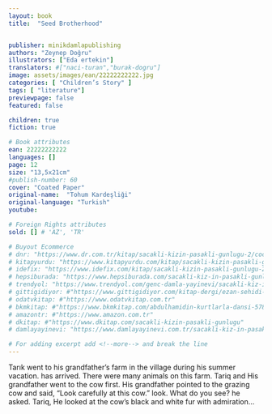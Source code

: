 ```yaml
---
layout: book
title:  "Seed Brotherhood"


publisher: minikdamlapublishing
authors: "Zeynep Doğru"
illustrators: ["Eda ertekin"]
translators: #["naci-turan","burak-dogru"]
image: assets/images/ean/22222222222.jpg
categories: [ "Children’s Story" ]
tags: [ "literature"]
previewpage: false
featured: false

children: true
fiction: true

# Book attributes
ean: 22222222222
languages: []
page: 12
size: "13,5x21cm"
#publish-number: 60
cover: "Coated Paper"
original-name:  "Tohum Kardeşliği"
original-language: "Turkish"
youtube:

# Foreign Rights attributes
sold: [] # 'AZ', 'TR'

# Buyout Ecommerce
# dnr: "https://www.dr.com.tr/kitap/sacakli-kizin-pasakli-gunlugu-2/cocuk-ve-genclik/genclik-10-yas/roman-oyku/urunno=0001893059001"
# kitapyurdu: "https://www.kitapyurdu.com/kitap/sacakli-kizin-pasakli-gunlugu-2-/560122.html&filter_name=Sa%C3%A7akl%C4%B1+K%C4%B1z%27%C4%B1n+Pasakl%C4%B1+G%C3%BCnl%C3%BC%C4%9F%C3%BC+2"
# idefix: "https://www.idefix.com/kitap/sacakli-kizin-pasakli-gunlugu-2/cocuk-ve-genclik/genclik-10-yas/roman-oyku/urunno=0001893059001"
# hepsiburada: "https://www.hepsiburada.com/sacakli-kiz-in-pasakli-gunlugu-2-damla-yayinevi-p-HBV000012ER86"
# trendyol: "https://www.trendyol.com/genc-damla-yayinevi/sacakli-kiz-in-pasakli-gunlugu-2-p-54825777"
# gittigidiyor: #"https://www.gittigidiyor.com/kitap-dergi/ezan-sehidi-adnan-menderes_pdp_732728793"
# odatvkitap: #"https://www.odatvkitap.com.tr"
# bkmkitap: #"https://www.bkmkitap.com/abdulhamidin-kurtlarla-dansi-578226"
# amazontr: #"https://www.amazon.com.tr"
# dkitap: #"https://www.dkitap.com/sacakli-kizin-pasakli-gunlugu"
# damlayayinevi: "https://www.damlayayinevi.com.tr/sacakli-kiz-in-pasakli-gunlugu-2-bu-iste-bi-terslik-var"

# For adding excerpt add <!--more--> and break the line
---
```

Tarık went to his grandfather’s farm in the village during his
summer vacation.
has arrived. There were many animals on this farm. Tariq
and
His grandfather went to the cow first.
His grandfather pointed to the grazing cow and said, “Look
carefully at this cow.”
look. What do you see? he asked. Tariq,
He looked at the cow’s black and white fur with admiration...
<!--more--> 

